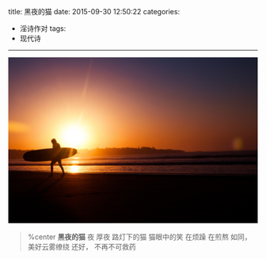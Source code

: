 title: 黑夜的猫
date: 2015-09-30 12:50:22
categories:
- 淫诗作对
tags:
- 现代诗
---


![黎明](/uploads/images/photo-1415931633537-351070d20b81.jpeg "黎明")

> %center
> **黑夜的猫**
> 夜
> 厚夜
> 路灯下的猫
> 猫眼中的笑
> 在烦躁
> 在煎熬
> 如同， 美好云雾缭绕
> 还好， 不再不可救药
